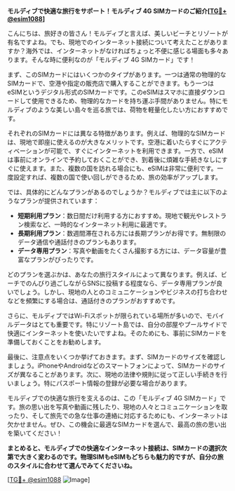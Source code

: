 **モルディブで快適な旅行をサポート！モルディブ 4G SIMカードのご紹介[[TG💪+ @esim1088](https://t.me/s/esim1088)]**

こんにちは、旅好きの皆さん！モルディブと言えば、美しいビーチとリゾートが有名ですよね。でも、現地でのインターネット接続について考えたことがありますか？海外では、インターネットがなければちょっと不便に感じる場面も多々あります。そんな時に便利なのが「モルディブ 4G SIMカード」です！

まず、このSIMカードにはいくつかのタイプがあります。一つは通常の物理的なSIMカードで、空港や指定の販売店で購入することができます。もう一つはeSIMというデジタル形式のSIMカードです。このeSIMはスマホに直接ダウンロードして使用できるため、物理的なカードを持ち運ぶ手間がありません。特にモルディブのような美しい島々を巡る旅では、荷物を軽量化したい方におすすめです。

それぞれのSIMカードには異なる特徴があります。例えば、物理的なSIMカードは、現地で即座に使えるのが大きなメリットです。空港に着いたらすぐにアクティベーションが可能で、すぐにインターネットを利用できます。一方で、eSIMは事前にオンラインで予約しておくことができ、到着後に煩雑な手続きなしにすぐに使えます。また、複数の国を訪れる場合にも、eSIMは非常に便利です。一度設定すれば、複数の国で使い回しができるため、旅の効率がアップします。

では、具体的にどんなプランがあるのでしょうか？モルディブでは主に以下のようなプランが提供されています：

- **短期利用プラン**：数日間だけ利用する方におすすめ。現地で観光やレストラン検索など、一時的なインターネット利用に最適です。
- **長期利用プラン**：数週間滞在される方には長期プランがお得です。無制限のデータ通信や通話付きのプランもあります。
- **データ専用プラン**：写真や動画をたくさん撮影する方には、データ容量が豊富なプランがぴったりです。

どのプランを選ぶかは、あなたの旅行スタイルによって異なります。例えば、ビーチでのんびり過ごしながらSNSに投稿する程度なら、データ専用プランが良いでしょう。しかし、現地の人とのコミュニケーションやビジネスの打ち合わせなどを頻繁にする場合は、通話付きのプランがおすすめです。

さらに、モルディブではWi-Fiスポットが限られている場所が多いので、モバイルデータはとても重要です。特にリゾート島では、自分の部屋やプールサイドで快適にインターネットを使いたいですよね。そのためにも、事前にSIMカードを準備しておくことをお勧めします。

最後に、注意点をいくつか挙げておきます。まず、SIMカードのサイズを確認しましょう。iPhoneやAndroidなどのスマートフォンによって、SIMカードのサイズが異なることがあります。次に、現地の法律や規則に従って正しい手続きを行いましょう。特にパスポート情報の登録が必要な場合があります。

モルディブでの快適な旅行を支えるのは、この「モルディブ 4G SIMカード」です。旅の思い出を写真や動画に残したり、現地の人々とコミュニケーションを取ったり、そして旅先での急な仕事の連絡に対応するためにも、インターネットは欠かせません。ぜひ、この機会に最適なSIMカードを選んで、最高の旅の思い出を築いてください！

**まとめると、モルディブでの快適なインターネット接続は、SIMカードの選択次第で大きく変わるのです。物理SIMもeSIMもどちらも魅力的ですが、自分の旅のスタイルに合わせて選んでみてくださいね。**

[[TG💪+ @esim1088](https://t.me/s/esim1088) ![Image](https://i.postimg.cc/Y0z9fWf4/image.png)]